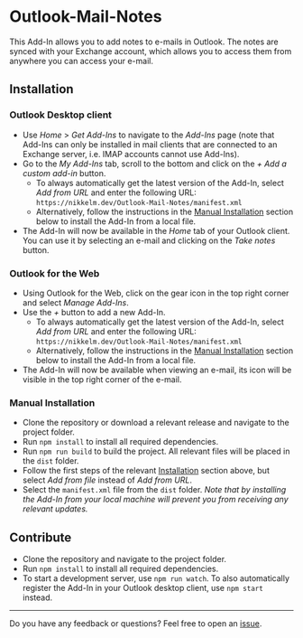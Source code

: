 # Outlook-Mail-Notes

This Add-In allows you to add notes to e-mails in Outlook.
The notes are synced with your Exchange account, which allows you to access them from anywhere you can access your e-mail.

## Installation

### Outlook Desktop client

- Use *Home* > *Get Add-Ins* to navigate to the *Add-Ins* page (note that Add-Ins can only be installed in mail clients that are connected to an Exchange server, i.e. IMAP accounts cannot use Add-Ins).
- Go to the *My Add-Ins* tab, scroll to the bottom and click on the *+ Add a custom add-in* button.
	- To always automatically get the latest version of the Add-In, select *Add from URL* and enter the following URL: `https://nikkelm.dev/Outlook-Mail-Notes/manifest.xml`
	- Alternatively, follow the instructions in the [Manual Installation](#manual-installation) section below to install the Add-In from a local file.
- The Add-In will now be available in the *Home* tab of your Outlook client. You can use it by selecting an e-mail and clicking on the *Take notes* button.

### Outlook for the Web

- Using Outlook for the Web, click on the gear icon in the top right corner and select *Manage Add-Ins*.
- Use the *+* button to add a new Add-In.
	- To always automatically get the latest version of the Add-In, select *Add from URL* and enter the following URL: `https://nikkelm.dev/Outlook-Mail-Notes/manifest.xml`
	- Alternatively, follow the instructions in the [Manual Installation](#manual-installation) section below to install the Add-In from a local file.
- The Add-In will now be available when viewing an e-mail, its icon will be visible in the top right corner of the e-mail.

### Manual Installation

- Clone the repository or download a relevant release and navigate to the project folder.
- Run `npm install` to install all required dependencies.
- Run `npm run build` to build the project. All relevant files will be placed in the `dist` folder.
- Follow the first steps of the relevant [Installation](#installation) section above, but select *Add from file* instead of *Add from URL*.
- Select the `manifest.xml` file from the `dist` folder. *Note that by installing the Add-In from your local machine will prevent you from receiving any relevant updates.*

## Contribute

- Clone the repository and navigate to the project folder.
- Run `npm install` to install all required dependencies.
- To start a development server, use `npm run watch`. To also automatically register the Add-In in your Outlook desktop client, use `npm start` instead.

----

Do you have any feedback or questions? Feel free to open an [issue](https://github.com/NikkelM/Outlook-Mail-Notes/issues).